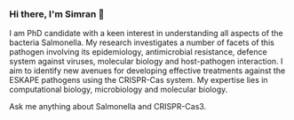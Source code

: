 ### Hi there, I'm Simran 👋

 I am PhD candidate with a keen interest in understanding all aspects of the bacteria Salmonella. My research investigates a number of facets of this pathogen involving its epidemiology, antimicrobial resistance, defence system against viruses, molecular biology and host-pathogen interaction. I aim to identify new avenues for developing effective treatments against the ESKAPE pathogens using the CRISPR-Cas system. My expertise lies in computational biology, microbiology and molecular biology.

Ask me anything about Salmonella and CRISPR-Cas3.

